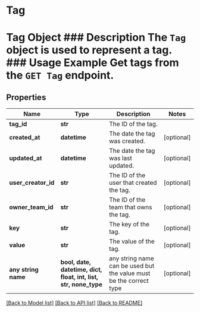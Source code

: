 # Tag

# Tag Object ### Description The `Tag` object is used to represent a tag.  ### Usage Example Get tags from the `GET Tag` endpoint.

## Properties
Name | Type | Description | Notes
------------ | ------------- | ------------- | -------------
**tag_id** | **str** | The ID of the tag. | 
**created_at** | **datetime** | The date the tag was created. | [optional] 
**updated_at** | **datetime** | The date the tag was last updated. | [optional] 
**user_creator_id** | **str** | The ID of the user that created the tag. | [optional] 
**owner_team_id** | **str** | The ID of the team that owns the tag. | [optional] 
**key** | **str** | The key of the tag. | [optional] 
**value** | **str** | The value of the tag. | [optional] 
**any string name** | **bool, date, datetime, dict, float, int, list, str, none_type** | any string name can be used but the value must be the correct type | [optional]

[[Back to Model list]](../README.md#documentation-for-models) [[Back to API list]](../README.md#documentation-for-api-endpoints) [[Back to README]](../README.md)


